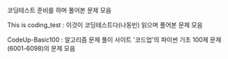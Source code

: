 
코딩테스트 준비를 하며 풀어본 문제 모음

This is coding_test : 이것이 코딩테스트다(나동빈) 읽으며 풀어본 문제 모음

CodeUp-Basic100 : 알고리즘 문제 풀이 사이트 '코드업'의 파이썬 기초 100제 문제(6001-6098)의 문제 모음
